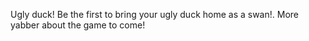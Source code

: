 Ugly duck! Be the first to bring your ugly duck home as a swan!. More yabber about the game to come!